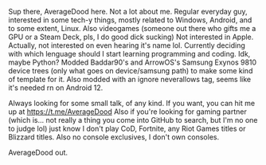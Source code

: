 Sup there, AverageDood here.
Not a lot about me. Regular everyday guy, interested in some tech-y things, mostly related to Windows, Android, and to some extent, Linux.
Also videogames (someone out there who gifts me a GPU or a Steam Deck, pls, I do good dick sucking)
Not interested in Apple. Actually, not interested on even hearing it's name lol.
Currently deciding with which lenguage should I start learning programming and coding. Idk, maybe Python?
Modded Baddar90's and ArrowOS's Samsung Exynos 9810 device trees (only what goes on device/samsung path) to make some kind of template for it. Also modded with an ignore neverallows tag, seems like it's needed rn on Android 12.

Always looking for some small talk, of any kind. If you want, you can hit me up at https://t.me/AverageDood
Also if you're looking for gaming partner (which is... not really a thing you come into GitHub to search, but I'm no one to judge lol) just know I don't play CoD, Fortnite, any Riot Games titles or Blizzard titles. Also no console exclusives, I don't own consoles.

AverageDood out.
<!---
AverageDood/AverageDood is a ✨ special ✨ repository because its `README.md` (this file) appears on your GitHub profile.
You can click the Preview link to take a look at your changes.
--->
